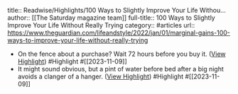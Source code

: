 title:: Readwise/Highlights/100 Ways to Slightly Improve Your Life Withou...
author:: [[The Saturday magazine team]]
full-title:: 100 Ways to Slightly Improve Your Life Without Really Trying
category:: #articles
url:: https://www.theguardian.com/lifeandstyle/2022/jan/01/marginal-gains-100-ways-to-improve-your-life-without-really-trying
- On the fence about a purchase? Wait 72 hours before you buy it. ([View Highlight](https://read.readwise.io/read/01hery0t6nj072svywamt3e944)) #Highlight #[[2023-11-09]]
- It might sound obvious, but a pint of water before bed after a big night avoids a clanger of a hanger. ([View Highlight](https://read.readwise.io/read/01hery3h4rx4nmnqjrrhmer8n2)) #Highlight #[[2023-11-09]]